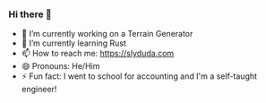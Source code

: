 ### Hi there 👋

<!--
**slyduda/slyduda** is a ✨ _special_ ✨ repository because its `README.md` (this file) appears on your GitHub profile.
-->

- 🔭 I’m currently working on a Terrain Generator
- 🌱 I’m currently learning Rust
- 📫 How to reach me: https://slyduda.com
- 😄 Pronouns: He/Him
- ⚡ Fun fact: I went to school for accounting and I'm a self-taught engineer!
